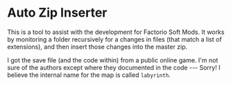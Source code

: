 # Auto Zip Inserter

This is a tool to assist with the development for Factorio Soft Mods.
It works by monitoring a folder recursively for a changes in files (that match a list of extensions), and then insert those changes into the master zip.


I got the save file (and the code within) from a public online game. I'm not sure of the authors except where they documented in the code --- Sorry! I believe the internal name for the map is called `labyrinth`.

